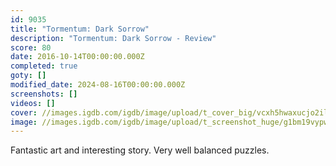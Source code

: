 ```yaml
---
id: 9035
title: "Tormentum: Dark Sorrow"
description: "Tormentum: Dark Sorrow - Review"
score: 80
date: 2016-10-14T00:00:00.000Z
completed: true
goty: []
modified_date: 2024-08-16T00:00:00.000Z
screenshots: []
videos: []
cover: //images.igdb.com/igdb/image/upload/t_cover_big/vcxh5hwaxucjo2ilkzoq.jpg
image: //images.igdb.com/igdb/image/upload/t_screenshot_huge/g1bm19vypwkjajj4epgr.jpg
---
```

Fantastic art and interesting story. Very well balanced puzzles.